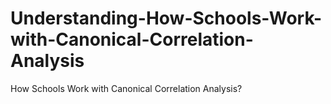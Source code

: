 # Understanding-How-Schools-Work-with-Canonical-Correlation-Analysis
 How Schools Work with Canonical Correlation Analysis?
